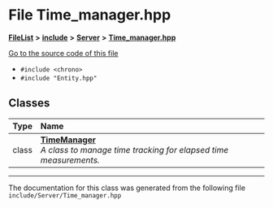 

# File Time\_manager.hpp



[**FileList**](files.md) **>** [**include**](dir_d44c64559bbebec7f509842c48db8b23.md) **>** [**Server**](dir_17f455aea618a06e8886390757d4c564.md) **>** [**Time\_manager.hpp**](Time__manager_8hpp.md)

[Go to the source code of this file](Time__manager_8hpp_source.md)



* `#include <chrono>`
* `#include "Entity.hpp"`















## Classes

| Type | Name |
| ---: | :--- |
| class | [**TimeManager**](classTimeManager.md) <br>_A class to manage time tracking for elapsed time measurements._  |



















































------------------------------
The documentation for this class was generated from the following file `include/Server/Time_manager.hpp`


